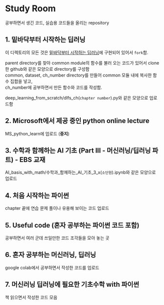 # Study Room

공부하면서 생긴 코드, 실습용 코드들을 올리는 repository

## 1. 밑바닥부터 시작하는 딥러닝

이 디렉토리의 모든 것은 [밑바닥부터 시작하는 딥러닝](https://github.com/WegraLee/deep-learning-from-scratch)에 구현되어 있어서 `fork`함.  

parent directory를 찾아 common module의 함수를 불러 오는 코드가 있어서 clone한 github와 같은 모양으로 directory를 구성함  
common, dataset, ch_number directory를 만들어 common 모듈 내에 복사한 함수 집합을 넣고,  
ch_number에 공부하면서 만든 함수와 코드를 작성함.  

deep_learning_from_scratch/dlfs_ch(`chapter number`).py와 같은 모양으로 업로드함

## 2. Microsoft에서 제공 중인 python online lecture

MS_python_learn에 업로드 (**중지**)

## 3. 수학과 함께하는 AI 기초 (Part III - 머신러닝/딥러닝 파트) - EBS 교재

AI_basis_with_math/수학과_함께하는_AI_기초_3_x(`소단원`).ipynb와 같은 모양으로 업로드

## 4. 처음 시작하는 파이썬

chapter 끝에 연습 문제 풀이나 유용해 보이는 코드 업로드

## 5. Useful code (혼자 공부하는 파이썬 코드 포함)

공부하면서 여러 군데 쓰일만한 코드 조각들을 모아 놓는 곳  

## 6. 혼자 공부하는 머신러닝, 딥러닝

google colab에서 공부하면서 작성한 코드를 업로드

## 7. 머신러닝 딥러닝에 필요한 기초수학 with 파이썬

책 읽으면서 작성한 코드 모음
